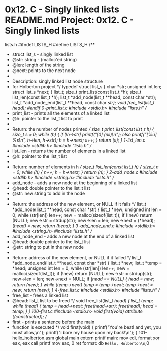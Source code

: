 0x12. C - Singly linked lists
README.md
Project:
0x12. C - Singly linked lists
==========================
lists.h
#ifndef LISTS_H
#define LISTS_H
/**
* struct list_s - singly linked list
* @str: string - (malloc'ed string)
* @len: length of the string
* @next: points to the next node
*
* Description: singly linked list node structure
* for Holberton project
*/
typedef struct list_s
{
char *str;
unsigned int len;
struct list_s *next;
} list_t;
size_t print_list(const list_t *h);
size_t list_len(const list_t *h);
list_t *add_node(list_t **head, const char *str);
list_t *add_node_end(list_t **head, const char *str);
void free_list(list_t *head);
#endif
0-print_list.c
#include <stdio.h>
#include "lists.h"
/**
* print_list - prints all the elements of a linked list
* @h: pointer to the list_t list to print
*
* Return: the number of nodes printed
*/
size_t print_list(const list_t *h)
{
size_t s = 0;
while (h)
{
if (!h->str)
printf("[0] (nil)\n");
else
printf("[%u] %s\n", h->len, h->str);
h = h->next;
s++;
}
return (s);
}
1-list_len.c
#include <stdlib.h>
#include "lists.h"
/**
* list_len - returns the number of elements in a linked list
* @h: pointer to the list_t list
*
* Return: number of elements in h
*/
size_t list_len(const list_t *h)
{
size_t n = 0;
while (h)
{
n++;
h = h->next;
}
return (n);
}
2-add_node.c
#include <stdlib.h>
#include <string.h>
#include "lists.h"
/**
* add_node - adds a new node at the beginning of a linked list
* @head: double pointer to the list_t list
* @str: new string to add in the node
*
* Return: the address of the new element, or NULL if it fails
*/
list_t *add_node(list_t **head, const char *str)
{
list_t *new;
unsigned int len = 0;
while (str[len])
len++;
new = malloc(sizeof(list_t));
if (!new)
return (NULL);
new->str = strdup(str);
new->len = len;
new->next = (*head);
(*head) = new;
return (*head);
}
3-add_node_end.c
#include <stdlib.h>
#include <string.h>
#include "lists.h"
/**
* add_node_end - adds a new node at the end of a linked list
* @head: double pointer to the list_t list
* @str: string to put in the new node
*
* Return: address of the new element, or NULL if it failed
*/
list_t *add_node_end(list_t **head, const char *str)
{
list_t *new;
list_t *temp = *head;
unsigned int len = 0;
while (str[len])
len++;
new = malloc(sizeof(list_t));
if (!new)
return (NULL);
new->str = strdup(str);
new->len = len;
new->next = NULL;
if (*head == NULL)
{
*head = new;
return (new);
}
while (temp->next)
temp = temp->next;
temp->next = new;
return (new);
}
4-free_list.c
#include <stdlib.h>
#include "lists.h"
/**
* free_list - frees a linked list
* @head: list_t list to be freed
*/
void free_list(list_t *head)
{
list_t *temp;
while (head)
{
temp = head->next;
free(head->str);
free(head);
head = temp;
}
}
100-first.c
#include <stdio.h>
void first(void) _attribute_ ((constructor));
/**
* first - prints a sentence before the main
* function is executed
*/
void first(void)
{
printf("You're beat! and yet, you must allow,\n");
printf("I bore my house upon my back!\n");
}
101-hello_holberton.asm
global    main
extern    printf
main:
mov   edi, format
xor   eax, eax
call  printf
mov         eax, 0
ret
format: db `Hello, Holberton\n`,0

